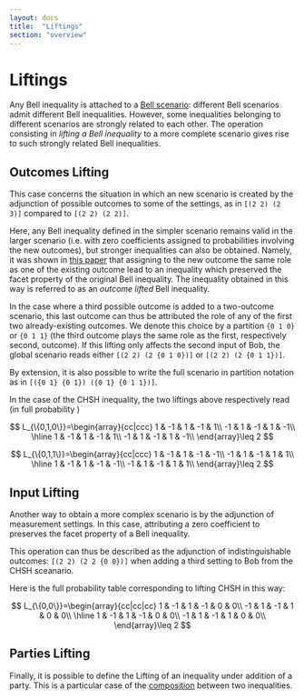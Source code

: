```yaml
---
layout: docs
title:  "Liftings"
section: "overview"
---
```


# Liftings

Any Bell inequality is attached to a [Bell scenario](scenario.html): different Bell scenarios admit different Bell inequalities. However, some inequalities belonging to different scenarios are strongly related to each other. The operation consisting in _lifting a Bell inequality_ to a more complete scenario gives rise to such strongly related Bell inequalities.

## Outcomes Lifting

This case concerns the situation in which an new scenario is created by the adjunction of possible outcomes to some of the settings, as in `[(2 2) (2 3)]` compared to `[(2 2) (2 2)]`.

Here, any Bell inequality defined in the simpler scenario remains valid in the larger scenario (i.e. with zero coefficients assigned to probabilities involving the new outcomes), but stronger inequalities can also be obtained. Namely, it was shown in [this paper](https://arxiv.org/abs/quant-ph/0503179) that assigning to the new outcome the same role as one of the existing outcome lead to an inequality which preserved the facet property of the original Bell inequality. The inequality obtained in this way is referred to as an _outcome lifted_ Bell inequality.

In the case where a third possible outcome is added to a two-outcome scenario, this last outcome can thus be attributed the role of any of the first two already-existing outcomes. We denote this choice by a partition `{0 1 0}` or `{0 1 1}` (the third outcome plays the same role as the first, respectively second, outcome). If this lifting only affects the second input of Bob, the global scenario reads either `[(2 2) (2 {0 1 0})]` or `[(2 2) (2 {0 1 1})]`.

By extension, it is also possible to write the full scenario in partition notation as in `[({0 1} {0 1}) ({0 1} {0 1 1})]`.

In the case of the CHSH inequality, the two liftings above respectively read (in full probability )

$$
L_{\{0,1,0\}}=\begin{array}{cc|ccc}
1 & -1 & 1 & -1 & 1\\
-1 & 1 & -1 & 1 & -1\\
\hline
1 & -1 & 1 & -1 & 1\\
-1 & 1 & -1 & 1 & -1\\
\end{array}\leq 2
$$

$$
L_{\{0,1,1\}}=\begin{array}{cc|ccc}
1 & -1 & 1 & -1 & -1\\
-1 & 1 & -1 & 1 & 1\\
\hline
1 & -1 & 1 & -1 & -1\\
-1 & 1 & -1 & 1 & 1\\
\end{array}\leq 2
$$

## Input Lifting

Another way to obtain a more complex scenario is by the adjunction of measurement settings. In this case, attributing a zero coefficient to preserves the facet property of a Bell inequality.

This operation can thus be described as the adjunction of indistinguishable outcomes: `[(2 2) (2 2 {0 0})]` when adding a third setting to Bob from the CHSH sceanario.

Here is the full probability table corresponding to lifting CHSH in this way:

$$
L_{\{0,0\}}=\begin{array}{cc|cc|cc}
1 & -1 & 1 & -1 & 0 & 0\\
-1 & 1 & -1 & 1 & 0 & 0\\
\hline
1 & -1 & 1 & -1 & 0 & 0\\
-1 & 1 & -1 & 1 & 0 & 0\\
\end{array}\leq 2
$$

## Parties Lifting

Finally, it is possible to define the Lifting of an inequality under addition of a party. This is a particular case of the [composition](products.html) between two inequalities.

